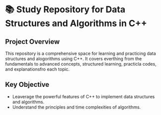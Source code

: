 # 📚 **Study Repository for Data Structures and Algorithms in C++**

## **Project Overview**
This repository is a comprehensive space for learning and practicing data structures and alogorithms using C++.
It covers everthing from the fundamentals to advanced concepts,  structured learning, practicla codes, and explanationsfro each topic.


## **Key Objective**
- Leaverage the powerful features of C++ to implement  data structures and algorithms.
- Understand the principles and time complexities of algorithms.
